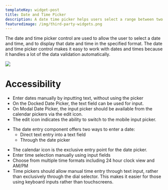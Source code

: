 ```yaml
---
templateKey: widget-post
title: Date and Time Picker
description: A date time picker helps users select a range between two dates and times.
featuredimage: /img/third-party-widgets.png
---
```

The date and time picker control are used to allow the user to select a date and time, and to display that date and time in the specified format. The date and time picker control makes it easy to work with dates and times because it handles a lot of the data validation automatically.

![](/img/date-time-picker.png)

# **Accessibility**

* Enter dates manually by inputting text, without using the picker
* On the Docked Date Picker, the text field can be used for input.
* On Modal Date Picker, the input picker should be available from the calendar pickers via the edit icon.
* The edit icon indicates the ability to switch to the mobile input picker.
- The date entry component offers two ways to enter a date:
    - Direct text entry into a text field
    - Through the date picker
* The calendar icon is the exclusive entry point for the date picker.
* Enter time selection manually using input fields
* Choose from multiple time formats including 24 hour clock view and AM/PM
* Time pickers should allow manual time entry through text input, rather than exclusively through the dial selector. This makes it easier for those using keyboard inputs rather than touchscreens. 
